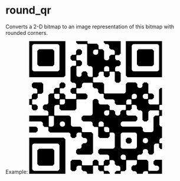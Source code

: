 # round_qr

Converts a 2-D bitmap to an image representation of this bitmap with rounded corners.

Example:
![out.png](out.png)

